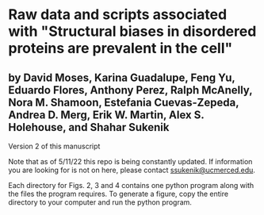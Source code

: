# Raw data and scripts associated with "Structural biases in disordered proteins are prevalent in the cell" 

## by David Moses, Karina Guadalupe, Feng Yu, Eduardo Flores, Anthony Perez, Ralph McAnelly, Nora M. Shamoon, Estefania Cuevas-Zepeda, Andrea D. Merg, Erik W. Martin, Alex S. Holehouse, and Shahar Sukenik

Version 2 of this manuscript

Note that as of 5/11/22 this repo is being constantly updated. If information you are looking for is not on here, please contact ssukenik@ucmerced.edu.

Each directory for Figs. 2, 3 and 4 contains one python program along with the files the program requires. To generate a figure, copy the entire directory to your computer and run the python program.
